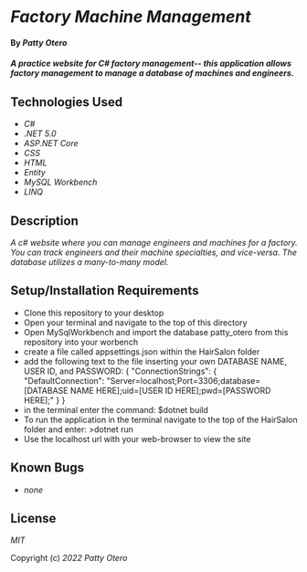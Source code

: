 # _Factory Machine Management_

#### By _**Patty Otero**_

#### _A practice website for C# factory management-- this application allows factory management to manage a database of machines and engineers._

## Technologies Used

* _C#_
* _.NET 5.0_
* _ASP.NET Core_ 
* _CSS_
* _HTML_
* _Entity_
* _MySQL Workbench_
* _LINQ_

## Description

_A c# website where you can manage engineers and machines for a factory. You can track engineers and their machine specialties, and vice-versa.  The database utilizes a many-to-many model._

## Setup/Installation Requirements

* Clone this repository to your desktop
* Open your terminal and navigate to the top of this directory
* Open MySqlWorkbench and import the database patty_otero from this repository into your worbench
* create a file called appsettings.json within the HairSalon folder
* add the following text to the file inserting your own DATABASE NAME, USER ID, and PASSWORD: {
  "ConnectionStrings": {
      "DefaultConnection": "Server=localhost;Port=3306;database=[DATABASE NAME HERE];uid=[USER ID HERE];pwd=[PASSWORD HERE];"
  }
}
* in the terminal enter the command: $dotnet build
* To run the application in the terminal navigate to the top of the HairSalon folder and enter: >dotnet run
* Use the localhost url with your web-browser to view the site

## Known Bugs

* _none_

## License

_MIT_

Copyright (c) _2022_ _Patty Otero_